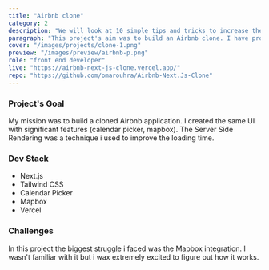 ```yaml
---
title: "Airbnb clone"
category: 2
description: "We will look at 10 simple tips and tricks to increase the speed of your code when writing JS"
paragraph: "This project's aim was to build an Airbnb clone. I have proudly worked on redeveloping the most popular websites and this is definitely one of the greatest!  The solution of connecting hosts and travellers already exists, but it's redoing is a real Bonus!"
cover: "/images/projects/clone-1.png"
preview: "/images/preview/airbnb-p.png"
role: "front end developer"
live: "https://airbnb-next-js-clone.vercel.app/"
repo: "https://github.com/omarouhra/Airbnb-Next.Js-Clone"
---
```



### Project's Goal

My mission was to build a cloned Airbnb application. I created the same UI with significant features (calendar picker, mapbox). The Server Side Rendering was a technique i used to improve the loading time.

### Dev Stack

- Next.js
- Tailwind CSS
- Calendar Picker
- Mapbox 
- Vercel

### Challenges

In this project the biggest struggle i faced was the Mapbox integration. I wasn't familiar with it but i wax extremely excited to figure out how it works.
